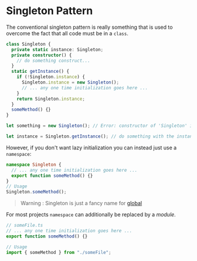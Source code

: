 # Singleton Pattern

The conventional singleton pattern is really something that is used to overcome the fact that all code must be in a `class`.

```ts
class Singleton {
  private static instance: Singleton;
  private constructor() {
    // do something construct...
  }
  static getInstance() {
    if (!Singleton.instance) {
      Singleton.instance = new Singleton();
      // ... any one time initialization goes here ...
    }
    return Singleton.instance;
  }
  someMethod() {}
}

let something = new Singleton(); // Error: constructor of 'Singleton' is private.

let instance = Singleton.getInstance(); // do something with the instance...
```

However, if you don't want lazy initialization you can instead just use a `namespace`:

```ts
namespace Singleton {
  // ... any one time initialization goes here ...
  export function someMethod() {}
}
// Usage
Singleton.someMethod();
```

> Warning : Singleton is just a fancy name for [global](http://stackoverflow.com/a/142450/390330)

For most projects `namespace` can additionally be replaced by a _module_.

```ts
// someFile.ts
// ... any one time initialization goes here ...
export function someMethod() {}

// Usage
import { someMethod } from "./someFile";
```
